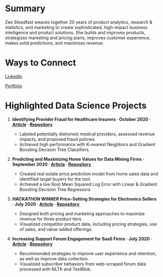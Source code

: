 # Summary
Zee Steadfast weaves together 20 years of product analytics, research & statistics, and marketing to create sophisticated, high-impact business intelligence and product solutions. She builds and improves products, strategizes marketing and pricing plans, improves customer experience, makes solid predictions, and maximizes revenue.

# Ways to Connect
[LinkedIn](https://www.linkedin.com/in/sita-thomas/)

[Portfolio](https://nycdatascience.com/blog/author/sita-thomas/)

# Highlighted Data Science Projects
1. **Identifying Provider Fraud for Healthcare Insurers · October 2020 · [Article](https://nycdatascience.com/blog/student-works/capstone/identifying-provider-fraud-for-healthcare-insurers/) · [Repository](https://github.com/sitathomas/Healthcare_Fraud)**
   - Labeled potentially dishonest medical providers, assessed revenue impacts, and proposed fraud policies.
   - Achieved high performance with K-nearest Neighbors and Gradient Boosting Decision Tree Classifiers.


2. **Predicting and Maximizing Home Values for Data Mining Firms · September 2020 · [Article](https://nycdatascience.com/blog/student-works/machine-learning/predicting-and-maximizing-home-values-for-data-mining-firms/) · [Repository](https://github.com/sitathomas/HousingPricePrediction_ML)**
   - Created real estate price prediction model from home sales data and identified target buyers for the tool.
   - Achieved a low Root Mean Squared Log Error with Linear & Gradient Boosting Decision Tree Regressors.


3. **_HACKATHON WINNER_  Price-Setting Strategies for Electronics Sellers · July 2020 · [Article](https://nycdatascience.com/blog/student-works/price-setting-strategies-for-electronics-sellers/) · [Repository](https://github.com/sitathomas/NYCDSA_Hackathon_720)**
   - Designed both pricing and marketing approaches to maximize revenue for three product tiers.
   - Visualized competitor product data, including pricing strategies, use of sales, and value-added offerings.


4. **Increasing Support Forum Engagement for SaaS Firms · July 2020 · [Article](https://nycdatascience.com/blog/student-works/web-scraping/increasing-support-forum-user-engagement-in-saas-companies/) · [Repository](https://github.com/sitathomas/web_scraping_project)**
   - Recommended strategies to improve user experience and retention, as well as improve data collection.
   - Visualized subscriber behaviors from web-scraped forum data processed with NLTK and TextBlob.
